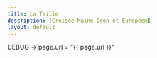 ```yaml
---
title: La Taille
description: [Croisée Maine Coon et Européen]
layout: default
---
```


<p>DEBUG → page.url = "{{ page.url }}"</p>

